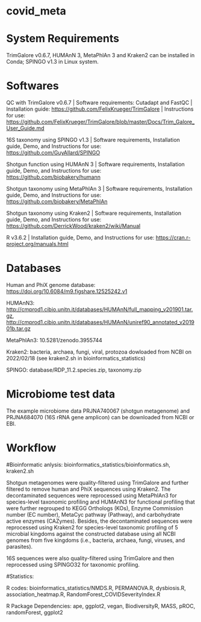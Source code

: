 # covid_meta

# System Requirements
TrimGalore v0.6.7, HUMAnN 3, MetaPhlAn 3 and Kraken2 can be installed in Conda; SPINGO v1.3 in Linux system.

# Softwares
QC with TrimGalore v0.6.7 | Software requirements: Cutadapt and FastQC | Installation guide: https://github.com/FelixKrueger/TrimGalore | Instructions for use: https://github.com/FelixKrueger/TrimGalore/blob/master/Docs/Trim_Galore_User_Guide.md

16S taxonomy using SPINGO v1.3 | Software requirements, Installation guide, Demo, and Instructions for use: https://github.com/GuyAllard/SPINGO 

Shotgun function using HUMAnN 3 | Software requirements, Installation guide, Demo, and Instructions for use: https://github.com/biobakery/humann 

Shotgun taxonomy using MetaPhlAn 3 | Software requirements, Installation guide, Demo, and Instructions for use: https://github.com/biobakery/MetaPhlAn 

Shotgun taxonomy using Kraken2 | Software requirements, Installation guide, Demo, and Instructions for use: https://github.com/DerrickWood/kraken2/wiki/Manual

R v3.6.2 | Installation guide, Demo, and Instructions for use: https://cran.r-project.org/manuals.html 

# Databases
Human and PhiX genome database: https://doi.org/10.6084/m9.figshare.12525242.v1

HUMAnN3: http://cmprod1.cibio.unitn.it/databases/HUMAnN/full_mapping_v201901.tar.gz, http://cmprod1.cibio.unitn.it/databases/HUMAnN/uniref90_annotated_v201901b.tar.gz

MetaPhlAn3: 10.5281/zenodo.3955744

Kraken2: bacteria, archaea, fungi, viral, protozoa dowloaded from NCBI on 2022/02/18 (see kraken2.sh in bioinformatics_statistics)

SPINGO: database/RDP_11.2.species.zip, taxonomy.zip


# Microbiome test data
The example microbiome data PRJNA740067 (shotgun metagenome) and PRJNA684070 (16S rRNA gene amplicon) can be downloaded from NCBI or EBI.

# Workflow
#Bioinformatic anlysis: bioinformatics_statistics/bioinformatics.sh, kraken2.sh

Shotgun metagenomes were quality-filtered using TrimGalore and further filtered to remove human and PhiX sequences using Kraken2. The decontaminated sequences were reprocessed using MetaPhlAn3 for species-level taxonomic profiling and HUMAnN3 for functional profiling that were further regrouped to KEGG Orthologs (KOs), Enzyme Commission number (EC number), MetaCyc pathway (Pathway), and carbohydrate active enzymes (CAZymes). Besides, the decontaminated sequences were reprocessed using Kraken2 for species-level taxonomic profiling of 5 microbial kingdoms against the constructed database using all NCBI genomes from five kingdoms (i.e., bacteria, archaea, fungi, viruses, and parasites).

16S sequences were also quality-filtered using TrimGalore and then reprocessed using SPINGO32 for taxonomic profiling.

#Statistics: 

R codes: bioinformatics_statistics/NMDS.R, PERMANOVA.R, dysbiosis.R, association_heatmap.R, RandomForest_COVIDSeverityIndex.R

R Package Dependencies: ape, ggplot2, vegan, BiodiversityR, MASS, pROC, randomForest, ggplot2




